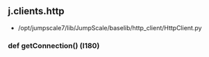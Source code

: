 ## j.clients.http

- /opt/jumpscale7/lib/JumpScale/baselib/http_client/HttpClient.py

### def getConnection() (l180)

